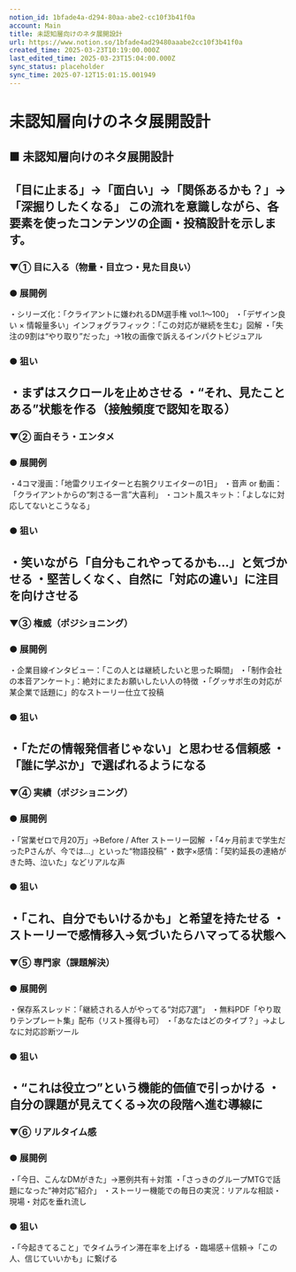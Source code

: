 ```yaml
---
notion_id: 1bfade4a-d294-80aa-abe2-cc10f3b41f0a
account: Main
title: 未認知層向けのネタ展開設計
url: https://www.notion.so/1bfade4ad29480aaabe2cc10f3b41f0a
created_time: 2025-03-23T10:19:00.000Z
last_edited_time: 2025-03-23T15:04:00.000Z
sync_status: placeholder
sync_time: 2025-07-12T15:01:15.001949
---
```

# 未認知層向けのネタ展開設計

## ■ 未認知層向けのネタ展開設計
「目に止まる」→「面白い」→「関係あるかも？」→「深掘りしたくなる」
この流れを意識しながら、各要素を使ったコンテンツの企画・投稿設計を示します。
---
### ▼① 目に入る（物量・目立つ・見た目良い）
### ● 展開例
・シリーズ化：「クライアントに嫌われるDM選手権 vol.1〜100」
・「デザイン良い × 情報量多い」インフォグラフィック：「この対応が継続を生む」図解
・「失注の9割は“やり取り”だった」→1枚の画像で訴えるインパクトビジュアル
### ● 狙い
・まずはスクロールを止めさせる
・“それ、見たことある”状態を作る（接触頻度で認知を取る）
---
### ▼② 面白そう・エンタメ
### ● 展開例
・4コマ漫画：「地雷クリエイターと右腕クリエイターの1日」
・音声 or 動画：「クライアントからの“刺さる一言”大喜利」
・コント風スキット：「よしなに対応してないとこうなる」
### ● 狙い
・笑いながら「自分もこれやってるかも…」と気づかせる
・堅苦しくなく、自然に「対応の違い」に注目を向けさせる
---
### ▼③ 権威（ポジショニング）
### ● 展開例
・企業目線インタビュー：「この人とは継続したいと思った瞬間」
・「制作会社の本音アンケート」：絶対にまたお願いしたい人の特徴
・「グッサポ生の対応が某企業で話題に」的なストーリー仕立て投稿
### ● 狙い
・「ただの情報発信者じゃない」と思わせる信頼感
・「誰に学ぶか」で選ばれるようになる
---
### ▼④ 実績（ポジショニング）
### ● 展開例
・「営業ゼロで月20万」→Before / After ストーリー図解
・「4ヶ月前まで学生だったPさんが、今では…」といった“物語投稿”
・数字×感情：「契約延長の連絡がきた時、泣いた」などリアルな声
### ● 狙い
・「これ、自分でもいけるかも」と希望を持たせる
・ストーリーで感情移入→気づいたらハマってる状態へ
---
### ▼⑤ 専門家（課題解決）
### ● 展開例
・保存系スレッド：「継続される人がやってる“対応7選”」
・無料PDF「やり取りテンプレート集」配布（リスト獲得も可）
・「あなたはどのタイプ？」→よしなに対応診断ツール
### ● 狙い
・“これは役立つ”という機能的価値で引っかける
・自分の課題が見えてくる→次の段階へ進む導線に
---
### ▼⑥ リアルタイム感
### ● 展開例
・「今日、こんなDMがきた」→悪例共有＋対策
・「さっきのグループMTGで話題になった“神対応”紹介」
・ストーリー機能での毎日の実況：リアルな相談・現場・対応を垂れ流し
### ● 狙い
・「今起きてること」でタイムライン滞在率を上げる
・臨場感＋信頼→「この人、信じていいかも」に繋げる